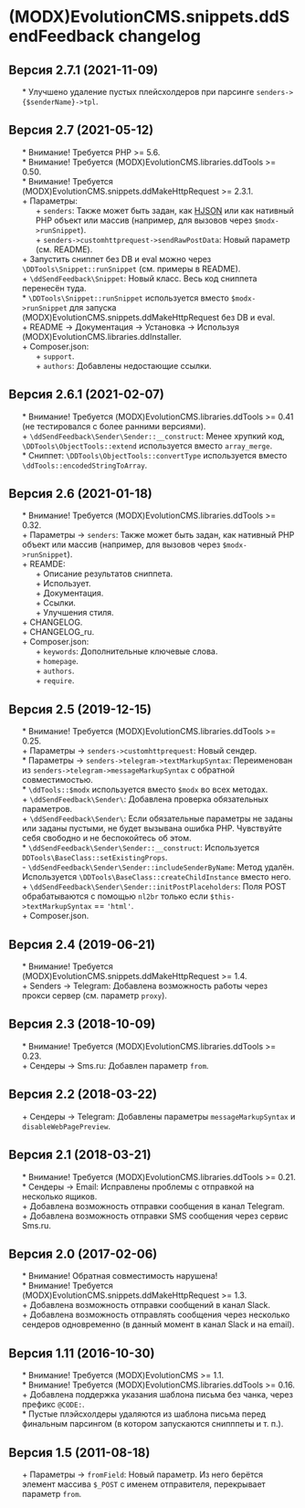 # (MODX)EvolutionCMS.snippets.ddSendFeedback changelog


## Версия 2.7.1 (2021-11-09)

* \* Улучшено удаление пустых плейсхолдеров при парсинге `senders->{$senderName}->tpl`.


## Версия 2.7 (2021-05-12)

* \* Внимание! Требуется PHP >= 5.6.
* \* Внимание! Требуется (MODX)EvolutionCMS.libraries.ddTools >= 0.50.
* \* Внимание! Требуется (MODX)EvolutionCMS.snippets.ddMakeHttpRequest >= 2.3.1.
* \+ Параметры:
	* \+ `senders`: Также может быть задан, как [HJSON](https://hjson.github.io/) или как нативный PHP объект или массив (например, для вызовов через `$modx->runSnippet`).
	* \+ `senders->customhttprequest->sendRawPostData`: Новый параметр (см. README).
* \+ Запустить сниппет без DB и eval можно через `\DDTools\Snippet::runSnippet` (см. примеры в README).
* \+ `\ddSendFeedback\Snippet`: Новый класс. Весь код сниппета перенесён туда.
* \* `\DDTools\Snippet::runSnippet` используется вместо `$modx->runSnippet` для запуска (MODX)EvolutionCMS.snippets.ddMakeHttpRequest без DB и eval.
* \+ README → Документация → Установка → Используя (MODX)EvolutionCMS.libraries.ddInstaller.
* \+ Composer.json:
	* \+ `support`.
	* \+ `authors`: Добавлены недостающие ссылки.


## Версия 2.6.1 (2021-02-07)

* \* Внимание! Требуется (MODX)EvolutionCMS.libraries.ddTools >= 0.41 (не тестировался с более ранними версиями).
* \+ `\ddSendFeedback\Sender\Sender::__construct`: Менее хрупкий код, `\DDTools\ObjectTools::extend` используется вместо `array_merge`.
* \* Сниппет: `\DDTools\ObjectTools::convertType` используется вместо `\ddTools::encodedStringToArray`.


## Версия 2.6 (2021-01-18)

* \* Внимание! Требуется (MODX)EvolutionCMS.libraries.ddTools >= 0.32.
* \+ Параметры → `senders`: Также может быть задан, как нативный PHP объект или массив (например, для вызовов через `$modx->runSnippet`).
* \+ REAMDE:
	* \+ Описание результатов сниппета.
	* \+ Использует.
	* \+ Документация.
	* \+ Ссылки.
	* \+ Улучшения стиля.
* \+ CHANGELOG.
* \+ CHANGELOG_ru.
* \+ Composer.json:
	* \+ `keywords`: Дополнительные ключевые слова.
	* \+ `homepage`.
	* \+ `authors`.
	* \+ `require`.


## Версия 2.5 (2019-12-15)

* \* Внимание! Требуется (MODX)EvolutionCMS.libraries.ddTools >= 0.25.
* \+ Параметры → `senders->customhttprequest`: Новый сендер.
* \* Параметры → `senders->telegram->textMarkupSyntax`: Переименован из `senders->telegram->messageMarkupSyntax` с обратной совместимостью.
* \* `\ddTools::$modx` используется вместо `$modx` во всех методах.
* \+ `\ddSendFeedback\Sender\`: Добавлена проверка обязательных параметров.
* \+ `\ddSendFeedback\Sender\`: Если обязательные параметры не заданы или заданы пустыми, не будет вызывана ошибка PHP. Чувствуйте себя свободно и не беспокойтесь об этом.
* \* `\ddSendFeedback\Sender\Sender::__construct`: Используется `DDTools\BaseClass::setExistingProps`.
* \- `\ddSendFeedback\Sender\Sender::includeSenderByName`: Метод удалён. Используется `\DDTools\BaseClass::createChildInstance` вместо него.
* \+ `\ddSendFeedback\Sender\Sender::initPostPlaceholders`: Поля POST обрабатываются с помощью `nl2br` только если `$this->textMarkupSyntax` == `'html'`.
* \+ Composer.json.


## Версия 2.4 (2019-06-21)

* \* Внимание! Требуется (MODX)EvolutionCMS.snippets.ddMakeHttpRequest >= 1.4.
* \+ Senders → Telegram: Добавлена возможность работы через прокси сервер (см. параметр `proxy`).


## Версия 2.3 (2018-10-09)

* \* Внимание! Требуется (MODX)EvolutionCMS.libraries.ddTools >= 0.23.
* \+ Сендеры → Sms.ru: Добавлен параметр  `from`.


## Версия 2.2 (2018-03-22)

* \+ Сендеры → Telegram: Добавлены параметры  `messageMarkupSyntax` и `disableWebPagePreview`.


## Версия 2.1 (2018-03-21)

* \* Внимание! Требуется (MODX)EvolutionCMS.libraries.ddTools >= 0.21.
* \* Сендеры → Email: Исправлены проблемы с отправкой на несколько ящиков.
* \+ Добавлена возможность отправки сообщения в канал Telegram.
* \+ Добавлена возможность отправки SMS сообщения через сервис Sms.ru.


## Версия 2.0 (2017-02-06)

* \* Внимание! Обратная совместимость нарушена!
* \* Внимание! Требуется (MODX)EvolutionCMS.snippets.ddMakeHttpRequest >= 1.3.
* \+ Добавлена возможность отправки сообщений в канал Slack.
* \+ Добавлена возможность отправлять сообщения через несколько сендеров одновременно (в данный момент в канал Slack и на email).


## Версия 1.11 (2016-10-30)

* \* Внимание! Требуется (MODX)EvolutionCMS >= 1.1.
* \* Внимание! Требуется (MODX)EvolutionCMS.libraries.ddTools >= 0.16.
* \+ Добавлена поддержка указания шаблона письма без чанка, через префикс `@CODE:`.
* \* Пустые плэйсхолдеры удаляются из шаблона письма перед финальным парсингом (в котором запускаются снипппеты и т. п.).


## Версия 1.5 (2011-08-18)

* \+ Параметры → `fromField`: Новый параметр. Из него берётся элемент массива `$_POST` с именем отправителя, перекрывает параметр `from`.


<link rel="stylesheet" type="text/css" href="https://raw.githack.com/DivanDesign/CSS.ddMarkdown/master/style.min.css" />
<style>ul{list-style:none;}</style>
